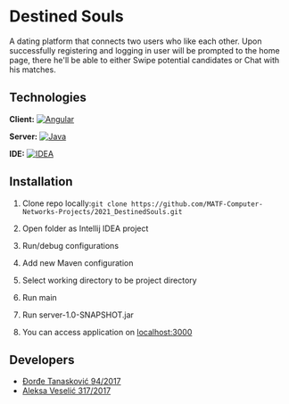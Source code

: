 
# Destined Souls 
A dating platform that connects two users who like each other. Upon successfully registering and logging in user will be prompted to the home page, there he'll be able to either Swipe potential candidates or Chat with his matches.

## Technologies
**Client:** [![Angular](https://img.shields.io/badge/Angular-13.0.0-red)](https://angular.io/)

**Server:** [![Java](https://img.shields.io/badge/Java-11.0.2-blue)](https://www.oracle.com/java/technologies/javase/jdk11-archive-downloads.html)

**IDE:** [![IDEA](https://img.shields.io/badge/Intellij-IDEA-blueviolet)](https://www.jetbrains.com/idea/download/)


## Installation

 1. Clone repo locally:`git clone https://github.com/MATF-Computer-Networks-Projects/2021_DestinedSouls.git`
 
 2. Open folder as Intellij IDEA project
 
 3. Run/debug configurations
 
 4. Add new Maven configuration
 
 5. Select working directory to be project directory
 
 6. Run main 
 
 7. Run server-1.0-SNAPSHOT.jar
 
 8. You can access application on [localhost:3000](http://localhost:3000/#/)
##  Developers
* [ Đorđe Tanasković 94/2017 ](https://github.com/djordjetane)
* [ Aleksa Veselić 317/2017 ](https://github.com/SgtCroWbaR)
